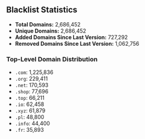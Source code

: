 ## Blacklist Statistics

- **Total Domains:** 2,686,452
- **Unique Domains:** 2,686,452
- **Added Domains Since Last Version:** 727,292
- **Removed Domains Since Last Version:** 1,062,756

### Top-Level Domain Distribution

-  `.com`: 1,225,836
-  `.org`: 229,411
-  `.net`: 170,593
-  `.shop`: 77,696
-  `.top`: 66,211
-  `.io`: 62,458
-  `.xyz`: 61,879
-  `.pl`: 48,800
-  `.info`: 44,400
-  `.fr`: 35,893
